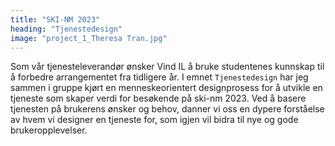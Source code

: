 ```yaml
---
title: "SKI-NM 2023"
heading: "Tjenestedesign"
image: "project_1_Theresa Tran.jpg"
---
```


Som vår tjenesteleverandør ønsker Vind IL å bruke studentenes kunnskap til å forbedre arrangementet fra tidligere år. I emnet `Tjenestedesign` har jeg sammen i gruppe kjørt en menneskeorientert designprosess for å utvikle en tjeneste som skaper verdi for besøkende på ski-nm 2023. Ved å basere tjenesten på brukerens ønsker og behov, danner vi oss en dypere forståelse av hvem vi designer en tjeneste for, som igjen vil bidra til nye og gode brukeropplevelser.
